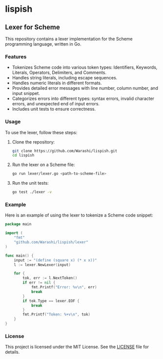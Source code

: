 # lispish

## Lexer for Scheme

This repository contains a lexer implementation for the Scheme programming language, written in Go.

### Features

- Tokenizes Scheme code into various token types: Identifiers, Keywords, Literals, Operators, Delimiters, and Comments.
- Handles string literals, including escape sequences.
- Handles numeric literals in different formats.
- Provides detailed error messages with line number, column number, and input snippet.
- Categorizes errors into different types: syntax errors, invalid character errors, and unexpected end of input errors.
- Includes unit tests to ensure correctness.

### Usage

To use the lexer, follow these steps:

1. Clone the repository:

   ```sh
   git clone https://github.com/Warashi/lispish.git
   cd lispish
   ```

2. Run the lexer on a Scheme file:

   ```sh
   go run lexer/lexer.go <path-to-scheme-file>
   ```

3. Run the unit tests:

   ```sh
   go test ./lexer -v
   ```

### Example

Here is an example of using the lexer to tokenize a Scheme code snippet:

```go
package main

import (
    "fmt"
    "github.com/Warashi/lispish/lexer"
)

func main() {
    input := "(define (square x) (* x x))"
    l := lexer.NewLexer(input)

    for {
        tok, err := l.NextToken()
        if err != nil {
            fmt.Printf("Error: %v\n", err)
            break
        }
        if tok.Type == lexer.EOF {
            break
        }
        fmt.Printf("Token: %+v\n", tok)
    }
}
```

### License

This project is licensed under the MIT License. See the [LICENSE](LICENSE) file for details.
